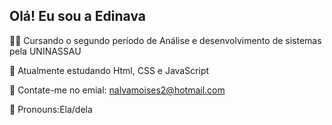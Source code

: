 ## Olá! Eu sou a Edinava
👨‍🎓 Cursando o segundo período de Análise e desenvolvimento de sistemas pela UNINASSAU

📖 Atualmente estudando Html, CSS e JavaScript

📩 Contate-me no emial: nalvamoises2@hotmail.com

👧 Pronouns:Ela/dela

